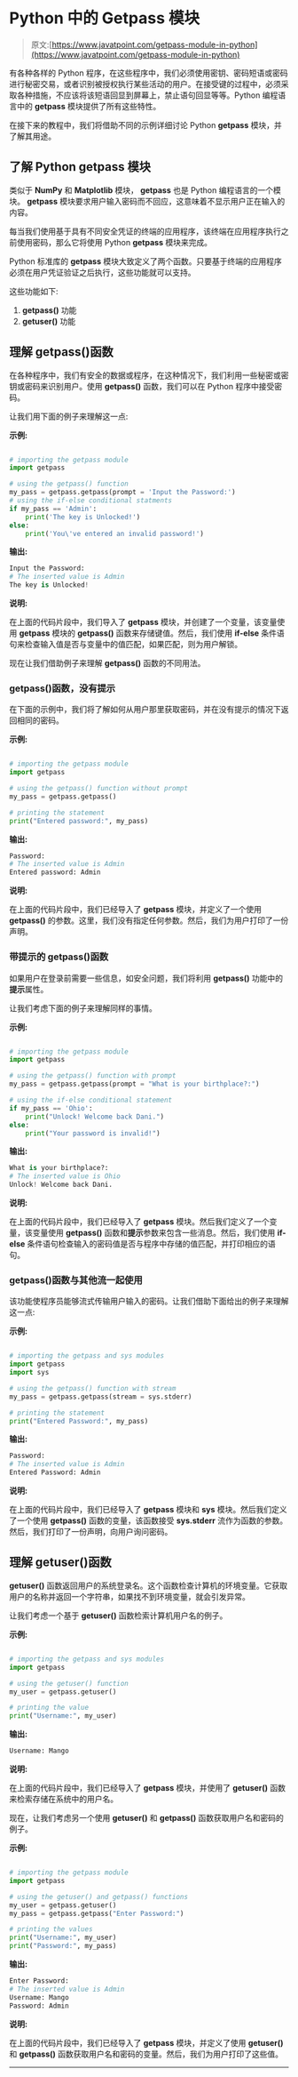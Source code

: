 # Python 中的 Getpass 模块

> 原文:[https://www.javatpoint.com/getpass-module-in-python](https://www.javatpoint.com/getpass-module-in-python)

有各种各样的 Python 程序，在这些程序中，我们必须使用密钥、密码短语或密码进行秘密交易，或者识别被授权执行某些活动的用户。在接受键的过程中，必须采取各种措施，不应该将该短语回显到屏幕上，禁止语句回显等等。Python 编程语言中的 **getpass** 模块提供了所有这些特性。

在接下来的教程中，我们将借助不同的示例详细讨论 Python **getpass** 模块，并了解其用途。

## 了解 Python getpass 模块

类似于 **NumPy** 和 **Matplotlib** 模块， **getpass** 也是 Python 编程语言的一个模块。 **getpass** 模块要求用户输入密码而不回应，这意味着不显示用户正在输入的内容。

每当我们使用基于具有不同安全凭证的终端的应用程序，该终端在应用程序执行之前使用密码，那么它将使用 Python **getpass** 模块来完成。

Python 标准库的 **getpass** 模块大致定义了两个函数。只要基于终端的应用程序必须在用户凭证验证之后执行，这些功能就可以支持。

这些功能如下:

1.  **getpass()** 功能
2.  **getuser()** 功能

## 理解 getpass()函数

在各种程序中，我们有安全的数据或程序，在这种情况下，我们利用一些秘密或密钥或密码来识别用户。使用 **getpass()** 函数，我们可以在 Python 程序中接受密码。

让我们用下面的例子来理解这一点:

**示例:**

```py

# importing the getpass module
import getpass

# using the getpass() function
my_pass = getpass.getpass(prompt = 'Input the Password:')
# using the if-else conditional statments
if my_pass == 'Admin':
    print('The key is Unlocked!')
else:
    print('You\'ve entered an invalid password!')

```

**输出:**

```py
Input the Password:
# The inserted value is Admin
The key is Unlocked!

```

**说明:**

在上面的代码片段中，我们导入了 **getpass** 模块，并创建了一个变量，该变量使用 **getpass** 模块的 **getpass()** 函数来存储键值。然后，我们使用 **if-else** 条件语句来检查输入值是否与变量中的值匹配，如果匹配，则为用户解锁。

现在让我们借助例子来理解 **getpass()** 函数的不同用法。

### getpass()函数，没有提示

在下面的示例中，我们将了解如何从用户那里获取密码，并在没有提示的情况下返回相同的密码。

**示例:**

```py

# importing the getpass module
import getpass

# using the getpass() function without prompt
my_pass = getpass.getpass()

# printing the statement
print("Entered password:", my_pass)

```

**输出:**

```py
Password:
# The inserted value is Admin
Entered password: Admin

```

**说明:**

在上面的代码片段中，我们已经导入了 **getpass** 模块，并定义了一个使用 **getpass()** 的参数。这里，我们没有指定任何参数。然后，我们为用户打印了一份声明。

### 带提示的 getpass()函数

如果用户在登录前需要一些信息，如安全问题，我们将利用 **getpass()** 功能中的**提示**属性。

让我们考虑下面的例子来理解同样的事情。

**示例:**

```py

# importing the getpass module
import getpass

# using the getpass() function with prompt
my_pass = getpass.getpass(prompt = "What is your birthplace?:")

# using the if-else conditional statement
if my_pass == 'Ohio':
    print("Unlock! Welcome back Dani.")
else:
    print("Your password is invalid!")

```

**输出:**

```py
What is your birthplace?:
# The inserted value is Ohio
Unlock! Welcome back Dani.

```

**说明:**

在上面的代码片段中，我们已经导入了 **getpass** 模块。然后我们定义了一个变量，该变量使用 **getpass()** 函数和**提示**参数来包含一些消息。然后，我们使用 **if-else** 条件语句检查输入的密码值是否与程序中存储的值匹配，并打印相应的语句。

### getpass()函数与其他流一起使用

该功能使程序员能够流式传输用户输入的密码。让我们借助下面给出的例子来理解这一点:

**示例:**

```py

# importing the getpass and sys modules
import getpass
import sys

# using the getpass() function with stream
my_pass = getpass.getpass(stream = sys.stderr)

# printing the statement
print("Entered Password:", my_pass)

```

**输出:**

```py
Password:
# The inserted value is Admin
Entered Password: Admin

```

**说明:**

在上面的代码片段中，我们已经导入了 **getpass** 模块和 **sys** 模块。然后我们定义了一个使用 **getpass()** 函数的变量，该函数接受 **sys.stderr** 流作为函数的参数。然后，我们打印了一份声明，向用户询问密码。

## 理解 getuser()函数

**getuser()** 函数返回用户的系统登录名。这个函数检查计算机的环境变量。它获取用户的名称并返回一个字符串，如果找不到环境变量，就会引发异常。

让我们考虑一个基于 **getuser()** 函数检索计算机用户名的例子。

**示例:**

```py

# importing the getpass and sys modules
import getpass

# using the getuser() function
my_user = getpass.getuser()

# printing the value
print("Username:", my_user)

```

**输出:**

```py
Username: Mango

```

**说明:**

在上面的代码片段中，我们已经导入了 **getpass** 模块，并使用了 **getuser()** 函数来检索存储在系统中的用户名。

现在，让我们考虑另一个使用 **getuser()** 和 **getpass()** 函数获取用户名和密码的例子。

**示例:**

```py

# importing the getpass module
import getpass

# using the getuser() and getpass() functions
my_user = getpass.getuser()
my_pass = getpass.getpass("Enter Password:")

# printing the values
print("Username:", my_user)
print("Password:", my_pass)

```

**输出:**

```py
Enter Password:
# The inserted value is Admin
Username: Mango
Password: Admin

```

**说明:**

在上面的代码片段中，我们已经导入了 **getpass** 模块，并定义了使用 **getuser()** 和 **getpass()** 函数获取用户名和密码的变量。然后，我们为用户打印了这些值。

* * *